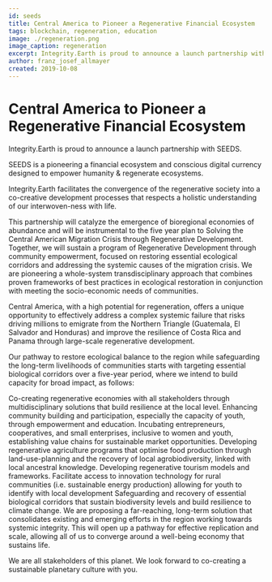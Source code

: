 ```yaml
---
id: seeds
title: Central America to Pioneer a Regenerative Financial Ecosystem
tags: blockchain, regeneration, education
image: ./regeneration.png
image_caption: regeneration
excerpt: Integrity.Earth is proud to announce a launch partnership with SEEDS.
author: franz_josef_allmayer
created: 2019-10-08
---
```



# Central America to Pioneer a Regenerative Financial Ecosystem

Integrity.Earth is proud to announce a launch partnership with SEEDS.

SEEDS is a pioneering a financial ecosystem and conscious digital currency designed to empower humanity & regenerate ecosystems.

Integrity.Earth facilitates the convergence of the regenerative society into a co-creative development processes that respects a holistic understanding of our interwoven-ness with life.

This partnership will catalyze the emergence of bioregional economies of abundance and will be instrumental to the five year plan to Solving
the Central American Migration Crisis through Regenerative Development.
Together, we will sustain a program of Regenerative Development through community empowerment, focused on restoring essential ecological corridors and addressing the systemic causes of the migration crisis. We are pioneering a whole-system transdisciplinary approach that combines proven frameworks of best practices in ecological restoration in conjunction with meeting the socio-economic needs of communities.

Central America, with a high potential for regeneration, offers a unique opportunity to effectively address a complex systemic failure that risks driving millions to emigrate from the Northern Triangle (Guatemala, El Salvador and Honduras) and improve the resilience of Costa Rica and Panama through large-scale regenerative development.

Our pathway to restore ecological balance to the region while safeguarding the long-term livelihoods of communities starts with targeting essential biological corridors over a five-year period, where we intend to build capacity for broad impact, as follows:

Co-creating regenerative economies with all stakeholders through multidisciplinary solutions that build resilience at the local level.
Enhancing community building and participation, especially the capacity of youth, through empowerment and education.
Incubating entrepreneurs, cooperatives, and small enterprises, inclusive to women and youth, establishing value chains for sustainable market opportunities.
Developing regenerative agriculture programs that optimise food production through land-use-planning and the recovery of local agrobiodiversity, linked with local ancestral knowledge.
Developing regenerative tourism models and frameworks.
Facilitate access to innovation technology for rural communities (i.e. sustainable energy production) allowing for youth to identify with local development
Safeguarding and recovery of essential biological corridors that sustain biodiversity levels and build resilience to climate change.
We are proposing a far-reaching, long-term solution that consolidates existing and emerging efforts in the region working towards systemic integrity. This will open up a pathway for effective replication and scale, allowing all of us to converge around a well-being economy that sustains life.

We are all stakeholders of this planet. We look forward to co-creating a sustainable planetary culture with you.